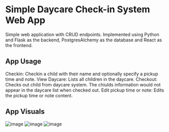 # Simple Daycare Check-in System Web App

Simple web application with CRUD endpoints. Implemented using Python and Flask as the backend, PostgresAlchemy as the database and React as the frontend.

## App Usage

Checkin: Checkin a child with their name and optionally specify a pickup time and note.
View Daycare: Lists all children in the daycare.
Checkout: Checks out child from daycare system. The chiulds information would not appear in the daycare list when checked out.
Edit pickup time or note: Edits the pickup time or note content.

## App Visuals
![image](https://user-images.githubusercontent.com/89957198/228410282-9cd466dd-56e5-43c1-bbf8-c40b1ec5edc0.png)
![image](https://user-images.githubusercontent.com/89957198/228410336-4d372281-7a1f-415f-88a1-020917998e72.png)
![image](https://user-images.githubusercontent.com/89957198/228410401-68678b22-4e70-4c89-8426-e19ce218f83f.png)
